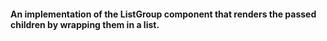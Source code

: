 #### An implementation of the ListGroup component that renders the passed children by wrapping them in a list.
